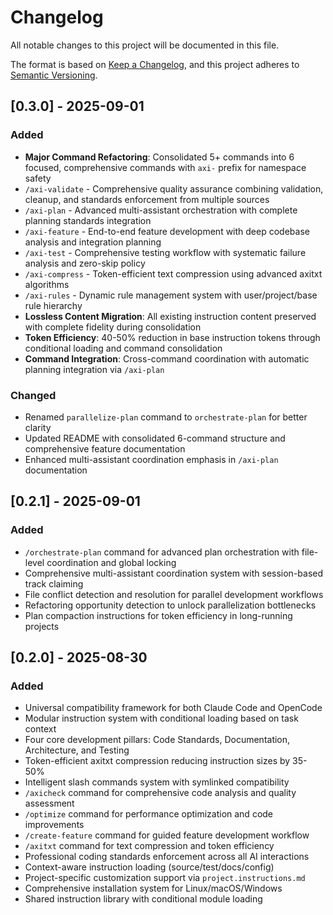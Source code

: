 # Changelog

All notable changes to this project will be documented in this file.

The format is based on [Keep a Changelog](https://keepachangelog.com/en/1.0.0/),
and this project adheres to [Semantic Versioning](https://semver.org/spec/v2.0.0.html).

## [0.3.0] - 2025-09-01

### Added
- **Major Command Refactoring**: Consolidated 5+ commands into 6 focused, comprehensive commands with `axi-` prefix for namespace safety
- `/axi-validate` - Comprehensive quality assurance combining validation, cleanup, and standards enforcement from multiple sources
- `/axi-plan` - Advanced multi-assistant orchestration with complete planning standards integration
- `/axi-feature` - End-to-end feature development with deep codebase analysis and integration planning
- `/axi-test` - Comprehensive testing workflow with systematic failure analysis and zero-skip policy
- `/axi-compress` - Token-efficient text compression using advanced axitxt algorithms
- `/axi-rules` - Dynamic rule management system with user/project/base rule hierarchy
- **Lossless Content Migration**: All existing instruction content preserved with complete fidelity during consolidation
- **Token Efficiency**: 40-50% reduction in base instruction tokens through conditional loading and command consolidation
- **Command Integration**: Cross-command coordination with automatic planning integration via `/axi-plan`

### Changed
- Renamed `parallelize-plan` command to `orchestrate-plan` for better clarity
- Updated README with consolidated 6-command structure and comprehensive feature documentation
- Enhanced multi-assistant coordination emphasis in `/axi-plan` documentation

## [0.2.1] - 2025-09-01

### Added
- `/orchestrate-plan` command for advanced plan orchestration with file-level coordination and global locking
- Comprehensive multi-assistant coordination system with session-based track claiming
- File conflict detection and resolution for parallel development workflows
- Refactoring opportunity detection to unlock parallelization bottlenecks
- Plan compaction instructions for token efficiency in long-running projects

## [0.2.0] - 2025-08-30

### Added
- Universal compatibility framework for both Claude Code and OpenCode
- Modular instruction system with conditional loading based on task context
- Four core development pillars: Code Standards, Documentation, Architecture, and Testing
- Token-efficient axitxt compression reducing instruction sizes by 35-50%
- Intelligent slash commands system with symlinked compatibility
- `/axicheck` command for comprehensive code analysis and quality assessment
- `/optimize` command for performance optimization and code improvements
- `/create-feature` command for guided feature development workflow
- `/axitxt` command for text compression and token efficiency
- Professional coding standards enforcement across all AI interactions
- Context-aware instruction loading (source/test/docs/config)
- Project-specific customization support via `project.instructions.md`
- Comprehensive installation system for Linux/macOS/Windows
- Shared instruction library with conditional module loading
